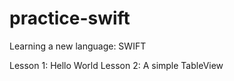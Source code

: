 practice-swift
==============

Learning a new language: SWIFT

Lesson 1: Hello World
Lesson 2: A simple TableView
